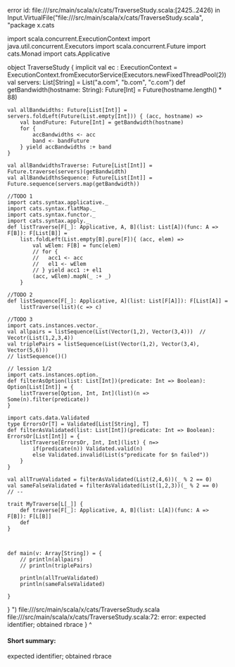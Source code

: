 error id: file://<WORKSPACE>/src/main/scala/x/cats/TraverseStudy.scala:[2425..2426) in Input.VirtualFile("file://<WORKSPACE>/src/main/scala/x/cats/TraverseStudy.scala", "package x.cats

import scala.concurrent.ExecutionContext
import java.util.concurrent.Executors
import scala.concurrent.Future
import cats.Monad
import cats.Applicative

object TraverseStudy {
	implicit val ec : ExecutionContext = ExecutionContext.fromExecutorService(Executors.newFixedThreadPool(2))
	val servers: List[String] = List("a.com", "b.com", "c.com")
	def getBandwidth(hostname: String): Future[Int] = Future(hostname.length() * 88)

	val allBandwidths: Future[List[Int]] = servers.foldLeft(Future(List.empty[Int])) { (acc, hostname) =>
		val bandFuture: Future[Int] = getBandwidth(hostname)
		for {
			accBandwidths <- acc
			band <- bandFuture
		} yield accBandwidths :+ band
	} 

	val allBandwidthsTraverse: Future[List[Int]] = Future.traverse(servers)(getBandwidth)
	val allBandwidthsSequence: Future[List[Int]] = Future.sequence(servers.map(getBandwidth))

	//TODO 1
	import cats.syntax.applicative._
	import cats.syntax.flatMap._
	import cats.syntax.functor._
	import cats.syntax.apply._
	def listTraverse[F[_]: Applicative, A, B](list: List[A])(func: A => F[B]): F[List[B]] = 
		list.foldLeft(List.empty[B].pure[F]){ (acc, elem) =>
			val wElem: F[B] = func(elem)
			// for {
			//   acc1 <- acc
			//   el1 <- wElem
			// } yield acc1 :+ el1
			(acc, wElem).mapN(_ :+ _)
		}

	//TODO 2
	def listSequence[F[_]: Applicative, A](list: List[F[A]]): F[List[A]] = 
		listTraverse(list)(c => c)
	
	//TODO 3
	import cats.instances.vector._
	val allpairs = listSequence(List(Vector(1,2), Vector(3,4)))  // Vecotr(List(1,2,3,4))
	val triplePairs = listSequence(List(Vector(1,2), Vector(3,4), Vector(5,6)))
	// listSequence()()
	
	// lession 1/2
	import cats.instances.option._
	def filterAsOption(list: List[Int])(predicate: Int => Boolean): Option[List[Int]] = {
		listTraverse[Option, Int, Int](list)(n => Some(n).filter(predicate))
	}
	
	import cats.data.Validated
	type ErrorsOr[T] = Validated[List[String], T]
	def filterAsValidated(list: List[Int])(predicate: Int => Boolean): ErrorsOr[List[Int]] = {
		listTraverse[ErrorsOr, Int, Int](list) { n=>
			if(predicate(n)) Validated.valid(n)
			else Validated.invalid(List(s"predicate for $n failed"))
		}
	}

	val allTrueValidated = filterAsValidated(List(2,4,6))(_ % 2 == 0)
	val sameFalseValidated = filterAsValidated(List(1,2,3))(_ % 2 == 0)
	// --

	trait MyTraverse[L[_]] {
		def traverse[F[_]: Applicative, A, B](list: L[A])(func: A => F[B]): F[L[B]]
		def 
	}



	def main(v: Array[String]) = {
		// println(allpairs)
		// println(triplePairs)

		println(allTrueValidated)
		println(sameFalseValidated)
		
	}
}
")
file://<WORKSPACE>/src/main/scala/x/cats/TraverseStudy.scala
file://<WORKSPACE>/src/main/scala/x/cats/TraverseStudy.scala:72: error: expected identifier; obtained rbrace
	}
 ^
#### Short summary: 

expected identifier; obtained rbrace